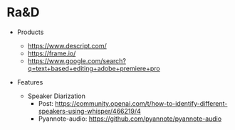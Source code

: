 

Ra&D
=
- Products
  - https://www.descript.com/
  - https://frame.io/
  - https://www.google.com/search?q=text+based+editing+adobe+premiere+pro

- Features
  - Speaker Diarization
    - Post: https://community.openai.com/t/how-to-identify-different-speakers-using-whisper/466219/4
    - Pyannote-audio: https://github.com/pyannote/pyannote-audio